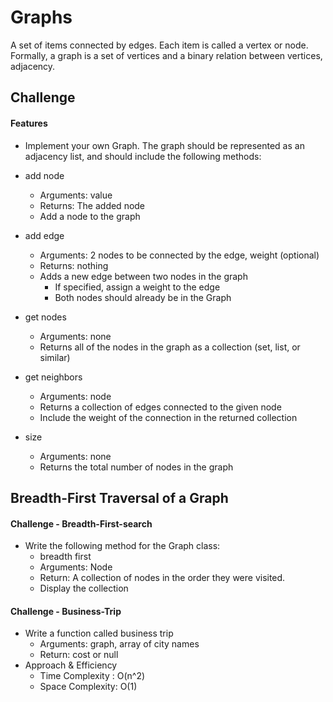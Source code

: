 # Graphs
A set of items connected by edges. Each item is called a vertex or node. Formally, a graph is a set of vertices and a binary relation between vertices, adjacency.

## Challenge

####  Features

* Implement your own Graph. The graph should be represented as an adjacency list, and should include the following methods:

* add node
  * Arguments: value
  * Returns: The added node
  * Add a node to the graph
* add edge
  * Arguments: 2 nodes to be connected by the edge, weight (optional)
  * Returns: nothing
  * Adds a new edge between two nodes in the graph
    * If specified, assign a weight to the edge
    * Both nodes should already be in the Graph
* get nodes
  * Arguments: none
  * Returns all of the nodes in the graph as a collection (set, list, or similar)
* get neighbors
  * Arguments: node
  * Returns a collection of edges connected to the given node
  * Include the weight of the connection in the returned collection
* size
  * Arguments: none
  * Returns the total number of nodes in the graph

## Breadth-First Traversal of a Graph

#### Challenge - Breadth-First-search

* Write the following method for the Graph class:
  * breadth first
  * Arguments: Node
  * Return: A collection of nodes in the order they were visited.
  * Display the collection

#### Challenge - Business-Trip

* Write a function called business trip
  * Arguments: graph, array of city names
  * Return: cost or null
* Approach & Efficiency
  * Time Complexity : O(n^2)
  * Space Complexity: O(1)
